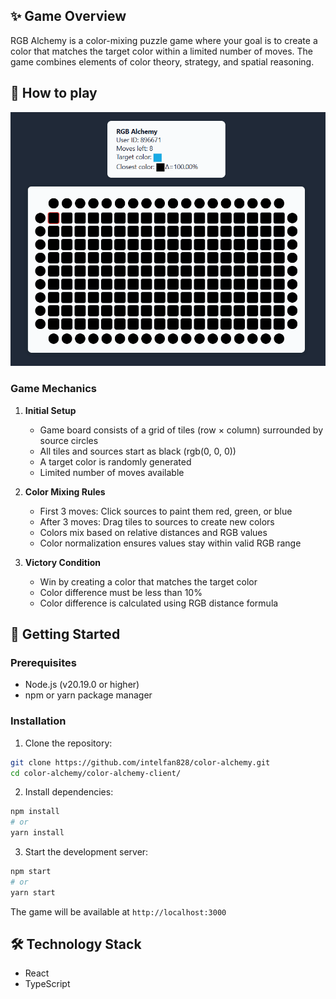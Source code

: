 ## ✨ Game Overview

RGB Alchemy is a color-mixing puzzle game where your goal is to create a color that matches the target color within a limited number of moves. The game combines elements of color theory, strategy, and spatial reasoning.

## 📸 How to play

![Game Screenshot](public/RGBAlchemy.gif)

### Game Mechanics

1. **Initial Setup**
   - Game board consists of a grid of tiles (row × column) surrounded by source circles
   - All tiles and sources start as black (rgb(0, 0, 0))
   - A target color is randomly generated
   - Limited number of moves available

2. **Color Mixing Rules**
   - First 3 moves: Click sources to paint them red, green, or blue
   - After 3 moves: Drag tiles to sources to create new colors
   - Colors mix based on relative distances and RGB values
   - Color normalization ensures values stay within valid RGB range

3. **Victory Condition**
   - Win by creating a color that matches the target color
   - Color difference must be less than 10%
   - Color difference is calculated using RGB distance formula

## 🚀 Getting Started

### Prerequisites

- Node.js (v20.19.0 or higher)
- npm or yarn package manager

### Installation

1. Clone the repository:
```bash
git clone https://github.com/intelfan828/color-alchemy.git
cd color-alchemy/color-alchemy-client/
```

2. Install dependencies:
```bash
npm install
# or
yarn install
```

3. Start the development server:
```bash
npm start
# or
yarn start
```

The game will be available at `http://localhost:3000`

## 🛠️ Technology Stack

- React
- TypeScript

